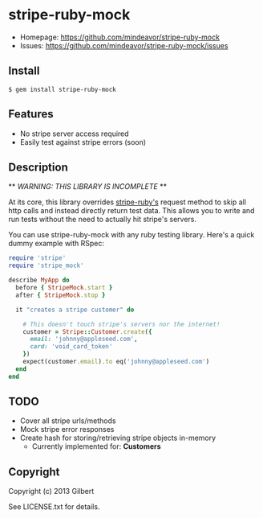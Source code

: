# stripe-ruby-mock

* Homepage: https://github.com/mindeavor/stripe-ruby-mock
* Issues: https://github.com/mindeavor/stripe-ruby-mock/issues

## Install

    $ gem install stripe-ruby-mock

## Features

* No stripe server access required
* Easily test against stripe errors (soon)

## Description

** *WARNING: THIS LIBRARY IS INCOMPLETE* **

At its core, this library overrides [stripe-ruby's](https://github.com/stripe/stripe-ruby)
request method to skip all http calls and
instead directly return test data. This allows you to write and run tests
without the need to actually hit stripe's servers.

You can use stripe-ruby-mock with any ruby testing library. Here's a quick dummy example with RSpec:

```ruby
require 'stripe'
require 'stripe_mock'

describe MyApp do
  before { StripeMock.start }
  after { StripeMock.stop }

  it "creates a stripe customer" do

    # This doesn't touch stripe's servers nor the internet!
    customer = Stripe::Customer.create({
      email: 'johnny@appleseed.com',
      card: 'void_card_token'
    })
    expect(customer.email).to eq('johnny@appleseed.com')
  end
end
```

## TODO

* Cover all stripe urls/methods
* Mock stripe error responses
* Create hash for storing/retrieving stripe objects in-memory
  * Currently implemented for: **Customers**

## Copyright

Copyright (c) 2013 Gilbert

See LICENSE.txt for details.
